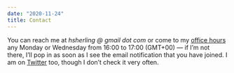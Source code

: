 ```yaml
---
date: "2020-11-24"
title: Contact
---
```


You can reach me at *hsherling @ gmail dot com* or come to my [office hours](https://us04web.zoom.us/j/4392243532?pwd=MFd6VXJLbmhOS0FWOEtIWUhaRnQ2UT09) any Monday or Wednesday from 16:00 to 17:00 (GMT+00) — if I’m not there, I’ll pop in as soon as I see the email notification that you have joined. I am on [Twitter](https://twitter.com/hrsherl) too, though I don’t check it very often.
